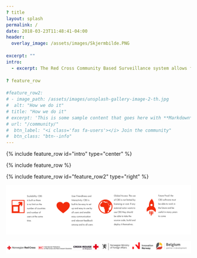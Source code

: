 ```yaml
---
? title
layout: splash
permalink: /
date: 2018-03-23T11:48:41-04:00
header:
  overlay_image: /assets/images/Skjermbilde.PNG

excerpt: ""
intro:
  - excerpt: The Red Cross Community Based Surveillance system allows for people to report on health risks in their communities. By monitoring real-time data, we can respond to an outbreak before it spins out of control, thereby saving lives.

? feature_row

#feature_row2:
# - image_path: /assets/images/unsplash-gallery-image-2-th.jpg
#  alt: "How we do it"
# title: "How we do it"
# excerpt: 'This is some sample content that goes here with **Markdown** formatting. Right aligned with'
# url: "/community/"
#  btn_label: "<i class='fas fa-users'></i> Join the community"
#  btn_class: "btn--info"
---
```


{% include feature_row id="intro" type="center" %}

{% include feature_row %}

{% include feature_row id="feature_row2" type="right" %}

<a href="/assets/images/Frontpageimage2.png"><img src="/assets/images/Frontpageimage21.png"></a>

<a href="/assets/images/logos2.png"><img src="/assets/images/logos2.png"></a>
